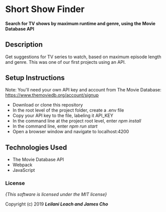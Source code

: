 # Short Show Finder
#### Search for TV shows by maximum runtime and genre, using the Movie Database API

## Description

Get suggestions for TV series to watch, based on maximum episode length and genre. 
This was one of our first projects using an API.

## Setup Instructions

Note: You'll need your own API key and account from The Movie Database: https://www.themoviedb.org/account/signup

- Download or clone this repository
- In the root level of the project folder, create a .env file
- Copy your API key to the file, labeling it API_KEY
- In the command line at the project root level, enter _npm install_ 
- In the command line, enter _npm run start_
- Open a browser window and navigate to localhost:4200


## Technologies Used

- The Movie Database API
- Webpack
- JavaScript

### License

*{This software is licensed under the MIT license}*

Copyright (c) 2019 **_Leilani Leach and James Cho_**
